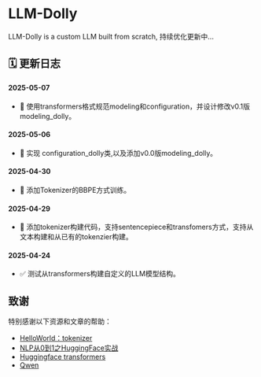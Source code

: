 # LLM-Dolly
LLM-Dolly is a custom LLM built from scratch, 
持续优化更新中...

## 🗓️ 更新日志

#### 2025-05-07
- 📝 使用transformers格式规范modeling和configuration，并设计修改v0.1版modeling_dolly。

#### 2025-05-06
- 📝 实现 configuration_dolly类,以及添加v0.0版modeling_dolly。

#### 2025-04-30
- 📝 添加Tokenizer的BBPE方式训练。

#### 2025-04-29
- 📝 添加tokenizer构建代码，支持sentencepiece和transfomers方式，支持从文本构建和从已有的tokenzier构建。

#### 2025-04-24
- ✅ 测试从transformers构建自定义的LLM模型结构。

## 致谢

特别感谢以下资源和文章的帮助：

- [HelloWorld：tokenizer](https://zhuanlan.zhihu.com/p/657047389)
- [NLP从0到1之HuggingFace实战](https://zhuanlan.zhihu.com/p/690019010)
- [Huggingface transformers](https://github.com/huggingface/transformers)
- [Qwen](https://huggingface.co/Qwen)